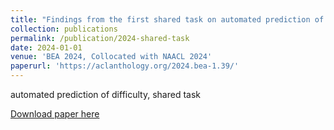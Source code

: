 ```yaml
---
title: "Findings from the first shared task on automated prediction of difficulty and response time for multiple-choice questions"
collection: publications
permalink: /publication/2024-shared-task
date: 2024-01-01
venue: 'BEA 2024, Collocated with NAACL 2024'
paperurl: 'https://aclanthology.org/2024.bea-1.39/'
---
```

automated prediction of difficulty, shared task

[Download paper here](https://aclanthology.org/2024.bea-1.39.pdf)
